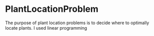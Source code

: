 # PlantLocationProblem
The purpose of plant location problems is to decide where to optimally locate plants. I used linear programming
